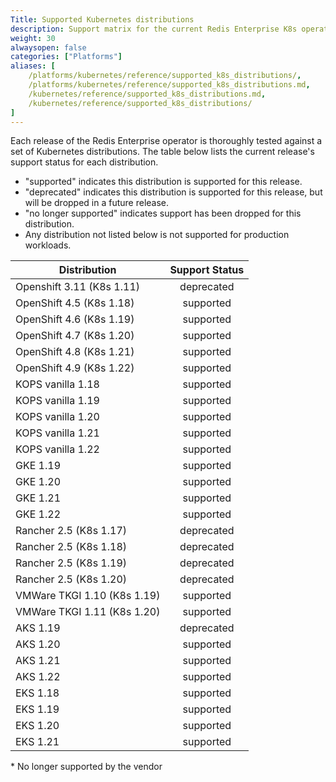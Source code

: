 ```yaml
---
Title: Supported Kubernetes distributions
description: Support matrix for the current Redis Enterprise K8s operator
weight: 30
alwaysopen: false
categories: ["Platforms"]
aliases: [
    /platforms/kubernetes/reference/supported_k8s_distributions/,
    /platforms/kubernetes/reference/supported_k8s_distributions.md,
    /kubernetes/reference/supported_k8s_distributions.md,
    /kubernetes/reference/supported_k8s_distributions/
]
---
```


Each release of the Redis Enterprise operator is thoroughly tested against a set of Kubernetes distributions. The table below lists the current release's support status for each distribution.

- "supported" indicates this distribution is supported for this release.
- "deprecated" indicates this distribution is supported for this release, but will be dropped in a future release.
- "no longer supported" indicates support has been dropped for this distribution.
- Any distribution not listed below is not supported for production workloads.

| Distribution                    | Support Status |
|---------------------------------|:--------------:|
| Openshift 3.11 (K8s 1.11)       | deprecated     |
| OpenShift 4.5  (K8s 1.18)       | supported      |
| OpenShift 4.6  (K8s 1.19)       | supported      |
| OpenShift 4.7  (K8s 1.20)       | supported      |
| OpenShift 4.8  (K8s 1.21)       | supported      |
| OpenShift 4.9  (K8s 1.22)       | supported      |
| KOPS vanilla 1.18               | supported      |
| KOPS vanilla 1.19               | supported      |
| KOPS vanilla 1.20               | supported      |
| KOPS vanilla 1.21               | supported      |
| KOPS vanilla 1.22               | supported      |
| GKE 1.19                        | supported      |
| GKE 1.20                        | supported      |
| GKE 1.21                        | supported      |
| GKE 1.22                        | supported      |
| Rancher 2.5 (K8s 1.17)          | deprecated     |
| Rancher 2.5 (K8s 1.18)          | deprecated     |
| Rancher 2.5 (K8s 1.19)          | deprecated     |
| Rancher 2.5 (K8s 1.20)          | deprecated     |
| VMWare TKGI 1.10 (K8s 1.19)     | supported      |
| VMWare TKGI 1.11 (K8s 1.20)     | supported      |
| AKS 1.19                        | deprecated     |
| AKS 1.20                        | supported      |
| AKS 1.21                        | supported      |
| AKS 1.22                        | supported      |
| EKS 1.18                        | supported      |
| EKS 1.19                        | supported      |
| EKS 1.20                        | supported      |
| EKS 1.21                        | supported      |
 
\* No longer supported by the vendor  
